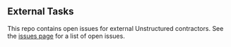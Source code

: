## External Tasks

This repo contains open issues for external Unstructured contractors.
See the [issues page](https://github.com/Unstructured-IO/external-tasks/issues) for
a list of open issues.

